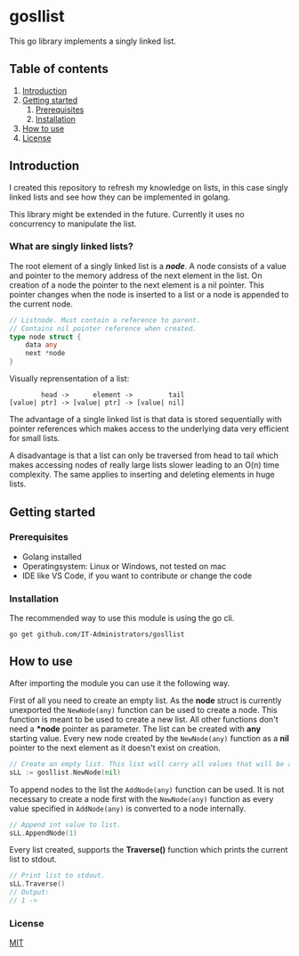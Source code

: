 # gosllist

This go library implements a singly linked list.

## Table of contents

1. [Introduction](#introduction)
1. [Getting started](#getting-started)
    1. [Prerequisites](#prerequisites)
    1. [Installation](#installation)
1. [How to use](#how-to-use)
1. [License](/LICENSE)

## Introduction

I created this repository to refresh my knowledge on lists, in this case singly linked lists and see how they can be implemented in golang.

This library might be extended in the future. Currently it uses no concurrency to manipulate the list.

### What are singly linked lists? 

The root element of a singly linked list is a ***node***. A node consists of a value and pointer to the memory address of the next element in the list. On creation of a node the pointer to the next element is a nil pointer. This pointer changes when the node is inserted to a list or a node is appended to the current node.

```Go
// Listnode. Must contain a reference to parent.
// Contains nil pointer reference when created.
type node struct {
	data any
	next *node
}
```

Visually reprensentation of a list:

            head ->      element ->         tail
    [value| ptr] -> [value| ptr] -> [value| nil]

The advantage of a single linked list is that data is stored sequentially with pointer references which makes access to the underlying data very efficient for small lists.

A disadvantage is that a list can only be traversed from head to tail which makes accessing nodes of really large lists slower leading to an O(n) time complexity. The same applies to inserting and deleting elements in huge lists.

## Getting started

### Prerequisites

- Golang installed
- Operatingsystem: Linux or Windows, not tested on mac
- IDE like VS Code, if you want to contribute or change the code

### Installation

The recommended way to use this module is using the go cli.

    go get github.com/IT-Administrators/gosllist

## How to use

After importing the module you can use it the following way.

First of all you need to create an empty list. As the **node** struct is currently unexported
the ```NewNode(any)``` function can be used to create a node. This function is meant to be used to create a new list. All other functions don't need a __*node__ pointer as parameter. The list can be created with **any** starting value. Every new node created by the ```NewNode(any)``` function as a **nil** pointer to the next element as it doesn't exist on creation.

```Go
// Create an empty list. This list will carry all values that will be appended.
sLL := gosllist.NewNode(nil)
```

To append nodes to the list the ```AddNode(any)``` function can be used. It is not necessary to create a node first with the ```NewNode(any)``` function as every value specified in ```AddNode(any)``` is converted to a node internally.

```Go
// Append int value to list.
sLL.AppendNode(1)
```

Every list created, supports the **Traverse()** function which prints the current list to stdout. 

```Go
// Print list to stdout.
sLL.Traverse()
// Output:
// 1 ->
```

### License

[MIT](./LICENSE)